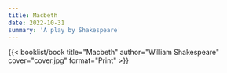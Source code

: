 ```yaml
---
title: Macbeth
date: 2022-10-31
summary: 'A play by Shakespeare'
---
```


{{< booklist/book
title="Macbeth"
author="William Shakespeare"
cover="cover.jpg"
format="Print" >}}
